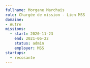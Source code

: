```yaml
---
fullname: Morgane Marchais
role: Chargée de mission - Lien MSS
domaine:
- Autre
missions:
  - start: 2020-11-23
    end: 2021-06-22
    status: admin
    employer: MSS
startups:
  - recosante
---
```



